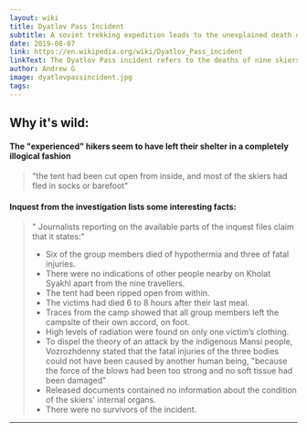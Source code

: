 ```yaml
---
layout: wiki
title: Dyatlov Pass Incident
subtitle: A soviet trekking expedition leads to the unexplained death of 9 scientists
date: 2019-08-07
link: https://en.wikipedia.org/wiki/Dyatlov_Pass_incident
linkText: The Dyatlov Pass incident refers to the deaths of nine skiers/hikers in the northern Ural Mountains, in the former Soviet Union, between the 1st and 2nd of February, 1959, due to unclear circumstances.
author: Andrew G
image: dyatlovpassincident.jpg
tags:
---
```


## Why it's wild:
#### The "experienced" hikers seem to have left their shelter in a completely illogical fashion
>  "the tent had been cut open from inside, and most of the skiers had fled in socks or barefoot"

#### Inquest from the investigation lists some interesting facts:
> " Journalists reporting on the available parts of the inquest files claim that it states:" 
> - Six of the group members died of hypothermia and three of fatal injuries.
> - There were no indications of other people nearby on Kholat Syakhl apart from the nine travellers.
> - The tent had been ripped open from within.
> - The victims had died 6 to 8 hours after their last meal.
> - Traces from the camp showed that all group members left the campsite of their own accord, on foot.
> - High levels of radiation were found on only one victim’s clothing.
> - To dispel the theory of an attack by the indigenous Mansi people, Vozrozhdenny stated that the fatal injuries of the three bodies could not have been caused by another human being, "because the force of the blows had been too strong and no soft tissue had been damaged"
> - Released documents contained no information about the condition of the skiers' internal organs.
> - There were no survivors of the incident.

---